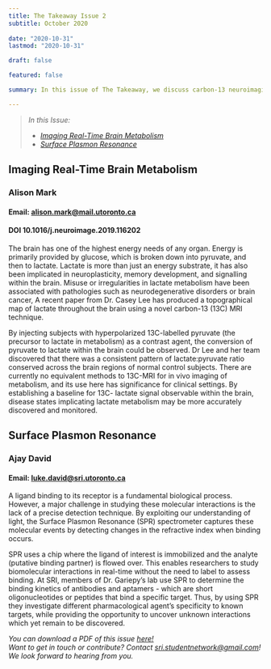 ```yaml
---
title: The Takeaway Issue 2
subtitle: October 2020 
 
date: "2020-10-31"
lastmod: "2020-10-31"

draft: false

featured: false

summary: In this issue of The Takeaway, we discuss carbon-13 neuroimaging and surface plasmon resonance spectroscopy

---
```

>*In this Issue:*
> - [*Imaging Real-Time Brain Metabolism*](#imaging-real-time-brain-metabolism)  
> - [*Surface Plasmon Resonance*](#surface-plasmon-resonance)


## **Imaging Real-Time Brain Metabolism**
### Alison Mark
#### Email: alison.mark@mail.utoronto.ca
#### DOI 10.1016/j.neuroimage.2019.116202

The brain has one of the highest energy needs of any organ. Energy is primarily provided
by glucose, which is broken down into pyruvate, and then to lactate. Lactate is more than
just an energy substrate, it has also been implicated in neuroplasticity, memory
development, and signalling within the brain. Misuse or irregularities in lactate
metabolism have been associated with pathologies such as neurodegenerative disorders
or brain cancer, A recent paper from Dr. Casey Lee has produced a topographical map of
lactate throughout the brain using a novel carbon-13 (13C) MRI technique.  

By injecting subjects with hyperpolarized 13C-labelled pyruvate (the precursor to lactate
in metabolism) as a contrast agent, the conversion of pyruvate to lactate within the brain
could be observed. Dr Lee and her team discovered that there was a consistent pattern of
lactate:pyruvate ratio conserved across the brain regions of normal control subjects.
There are currently no equivalent methods to 13C-MRI for in vivo imaging of metabolism, and its 
use here has significance for clinical settings. By establishing a baseline for 13C-
lactate signal observable within the brain, disease states implicating lactate metabolism may
be more accurately discovered and monitored.


## **Surface Plasmon Resonance**
### Ajay David
#### Email: luke.david@sri.utoronto.ca

A ligand binding to its receptor is a fundamental biological process. However, a
major challenge in studying these molecular interactions is the lack of a precise
detection technique. By exploiting our understanding of light, the Surface
Plasmon Resonance (SPR) spectrometer captures these molecular events by
detecting changes in the refractive index when binding occurs. 

SPR uses a chip where the ligand of interest is immobilized and the analyte
(putative binding partner) is flowed over. This enables researchers to study
biomolecular interactions in real-time without the need to label to assess
binding. At SRI, members of Dr. Gariepy’s lab use SPR to determine the binding
kinetics of antibodies and aptamers - which are short oligonucleotides or
peptides that bind a specific target. Thus, by using SPR they investigate different
pharmacological agent’s specificity to known targets, while providing the
opportunity to uncover unknown interactions which yet remain to be
discovered.


*You can download a PDF of this issue [here!](https://drive.google.com/file/d/1lmazv9_-i_tyvSn6NHnT70vO1JMLViGU/view?usp=sharing)*  
*Want to get in touch or contribute? Contact sri.studentnetwork@gmail.com! We look forward to hearing from you.*
